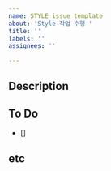 ```yaml
---
name: STYLE issue template
about: 'Style 작업 수행 '
title: ''
labels: ''
assignees: ''

---
```


## Description


## To Do
- []


## etc
